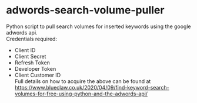 # adwords-search-volume-puller
Python script to pull search volumes for inserted keywords using the google adwords api.  
Credentials required:  
- Client ID
- Client Secret
- Refresh Token
- Developer Token
- Client Customer ID  
Full details on how to acquire the above can be found at https://www.blueclaw.co.uk/2020/04/09/find-keyword-search-volumes-for-free-using-python-and-the-adwords-api/
